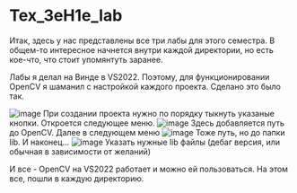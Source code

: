 # Tex_3eH1e_lab

Итак, здесь у нас представлены все три лабы для этого семестра. В общем-то интересное начнется внутри каждой директории, но есть кое-что, что стоит упомянтуть заранее.

Лабы я делал на Винде в VS2022. Поэтому, для функционировании OpenCV я шаманил с настройкой каждого проекта. Сделано это было так.

![image](https://user-images.githubusercontent.com/90345098/211558378-3e79bd95-e22d-417c-9d8c-ed10da2c6ddd.png)
При создании проекта нужно по порядку тыкнуть указаные кнопки. Откроется следующее меню.
![image](https://user-images.githubusercontent.com/90345098/211558619-4fb478e3-ce10-4977-968d-5906bf81b888.png)
Здесь добавляется путь до OpenCV. Далее в следующем меню
![image](https://user-images.githubusercontent.com/90345098/211559020-7b040650-371f-4a7f-b9f9-f10646c09735.png)
Тоже путь, но до папки lib. И наконец...
![image](https://user-images.githubusercontent.com/90345098/211559157-604e5d25-2286-4e0f-b399-b76562d740de.png)
Указать нужные lib файлы (дебаг версия, или обычная в зависимости от желаний)

И все - OpenCV на VS2022 работает и можно ей пользоваться.
На этом все, пошли в каждую директорию.
